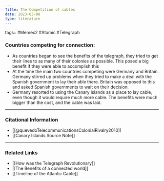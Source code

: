 ```yaml
---
Title: The Competition of cables
date: 2023-03-08
type: literature
---
```

tags:: #Memex2 #Atomic #Telegraph 

### Countries competing for connection:

-  As countries began to see the benefits of the telegraph, they tried to get their lines to as many of their colonies as possible. This posed a big benefit if they were able to accomplish this
- At the time the main two countries competing were Germany and Britain. Germany stirred up problems when they tried to make a deal with the Spanish government to lay their able there. Britain was opposed to this and asked Spanish governments to wait on their decision.
- Germany resorted to using the Canary Islands as a place to lay cable, even though it would require much more cable. The benefits were much bigger than the cost, and the cable was laid.
---
### Citational Information

- [[@quevedoTelecommunicationsColonialRivalry2010]]
- [[Canary Islands Source Note]]

---

### Related Links

- [[How was the Telegraph Revolutionary]]
- [[The Benefits of a connected world]]
- [[Timeline of the Atlantic Cable]]